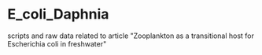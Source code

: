 # E_coli_Daphnia
scripts and raw data related to article "Zooplankton as a transitional host for Escherichia coli in freshwater"
